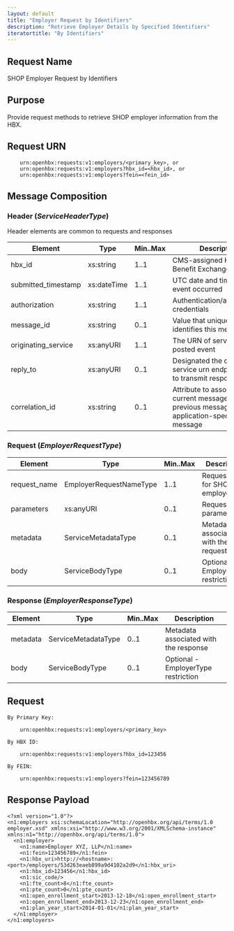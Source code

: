 ```yaml
---
layout: default
title: "Employer Request by Identifiers"
description: "Retrieve Employer Details by Specified Identifiers"
iteratortitle: "By Identifiers"
---
```

## Request Name
SHOP Employer Request by Identifiers

## Purpose
Provide request methods to retrieve SHOP employer information from the HBX.

## Request URN
```
	urn:openhbx:requests:v1:employers/<primary_key>, or
	urn:openhbx:requests:v1:employers?hbx_id=<hbx_id>, or
	urn:openhbx:requests:v1:employers?fein=<fein_id>
```

## Message Composition

### Header (*ServiceHeaderType*)
Header elements are common to requests and responses

| Element | Type | Min..Max | Description |
| ------- | ---- | -------- | ----------- |
| hbx_id              | xs:string   | 1..1 | CMS-assigned Health Benefit Exchange identifier |
| submitted_timestamp | xs:dateTime | 1..1 | UTC date and time when event occurred |
| authorization       | xs:string   | 1..1 | Authentication/authorization credentials |
| message_id          | xs:string   | 0..1 | Value that uniquely identifies this message |
| originating_service | xs:anyURI   | 1..1 | The URN of service that posted event |
| reply_to            | xs:anyURI   | 0..1 | Designated the consumer service urn endpoint where to transmit response |
| correlation_id      | xs:string   | 0..1 | Attribute to associate the current message with previous message ID or application-specific message |

### Request (*EmployerRequestType*)
| Element | Type | Min..Max | Description
| ------- | ---- | -------- | ---------- |
| request_name | EmployerRequestNameType | 1..1 | Request type for SHOP employer |
| parameters   | xs:anyURI | 0..1 |  Request parameters |
| metadata     | ServiceMetadataType | 0..1 | Metadata associated with the request
| body         | ServiceBodyType | 0..1 | Optional - EmployerType restriction

### Response (*EmployerResponseType*)
| Element | Type | Min..Max | Description
| ------- | ---- | -------- | ---------- |
| metadata     | ServiceMetadataType | 0..1 | Metadata associated with the response
| body         | ServiceBodyType | 0..1 | Optional - EmployerType restriction


## Request
```
By Primary Key:

	urn:openhbx:requests:v1:employers/<primary_key>

By HBX ID:

	urn:openhbx:requests:v1:employers?hbx_id=123456

By FEIN:

	urn:openhbx:requests:v1:employers?fein=123456789
```

## Response Payload
```
<?xml version="1.0"?>
<n1:employers xsi:schemaLocation="http://openhbx.org/api/terms/1.0 employer.xsd" xmlns:xsi="http://www.w3.org/2001/XMLSchema-instance" xmlns:n1="http://openhbx.org/api/terms/1.0">
  <n1:employer>
    <n1:name>Employer XYZ, LLP</n1:name>
    <n1:fein>123456789</n1:fein>
    <n1:hbx_uri>http://<hostname>:<port>/employers/53d263eaeb899a9d4102a2d9</n1:hbx_uri>
    <n1:hbx_id>123456</n1:hbx_id>
    <n1:sic_code/>
    <n1:fte_count>8</n1:fte_count>
    <n1:pte_count>0</n1:pte_count>
    <n1:open_enrollment_start>2013-12-18</n1:open_enrollment_start>
    <n1:open_enrollment_end>2013-12-23</n1:open_enrollment_end>
    <n1:plan_year_start>2014-01-01</n1:plan_year_start>
  </n1:employer>
</n1:employers>
```

